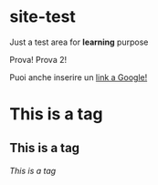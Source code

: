 # site-test
Just a test area for **learning** purpose

Prova!
Prova 2!

Puoi anche inserire un [link a Google!](http://google.com)

# This is a tag
## This is a tag
###### This is a tag
